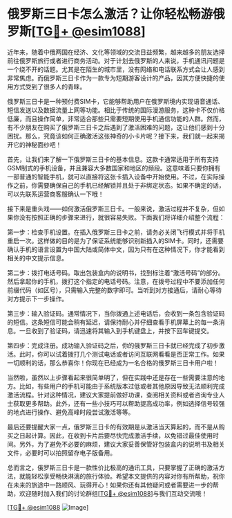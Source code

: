 # 俄罗斯三日卡怎么激活？让你轻松畅游俄罗斯[[TG💪+ @esim1088](https://t.me/s/esim1088)]

近年来，随着中俄两国在经济、文化等领域的交流日益频繁，越来越多的朋友选择前往俄罗斯旅行或者进行商务活动。对于计划去俄罗斯的人来说，手机通讯问题是一个绕不开的话题。尤其是在陌生的城市里，没有网络和电话联系方式会让人感到非常焦虑。而俄罗斯三日卡作为一款专为短期游客设计的产品，因其方便快捷的使用方式受到了很多人的青睐。

俄罗斯三日卡是一种预付费SIM卡，它能够帮助用户在俄罗斯境内实现语音通话、短信发送以及数据流量上网等功能。相比于传统的国际漫游服务，这种卡不仅价格低廉，而且操作简单，非常适合那些只需要短期使用手机通信功能的人群。然而，有不少朋友在购买了俄罗斯三日卡之后遇到了激活困难的问题，这让他们感到十分困扰。那么，究竟该如何正确激活这张神奇的小卡片呢？接下来，我们就一起来揭开它的神秘面纱吧！

首先，让我们来了解一下俄罗斯三日卡的基本信息。这款卡通常适用于所有支持GSM制式的手机设备，并且兼容大多数国家和地区的频段。这意味着只要你拥有一部普通的智能手机，就可以直接将这张卡插入设备中开始使用。不过，在实际操作之前，你需要确保自己的手机已经解锁并且处于非绑定状态。如果不确定的话，可以先联系运营商客服确认一下哦！

接下来是重头戏——如何激活俄罗斯三日卡。一般来说，激活过程并不复杂，但如果你没有按照正确的步骤来进行，就很容易失败。下面我们将详细介绍整个流程：

第一步：检查手机设置。在插入俄罗斯三日卡之前，请务必关闭飞行模式并将手机重启一次。这样做的目的是为了保证系统能够识别新插入的SIM卡。同时，还需要确认手机的语言设置为中国大陆或简体中文，因为只有在这种情况下，你才能看到相关的中文提示信息。

第二步：拨打电话号码。取出包装盒内的说明书，找到标注着“激活号码”的部分。然后拿起你的手机，拨打这个指定的电话号码。注意，在拨号过程中不要添加任何前缀代码（如区号），只需输入完整的数字即可。当听到对方接通后，请耐心等待对方提示下一步操作。

第三步：输入验证码。通常情况下，当你拨通上述电话后，会收到一条包含验证码的短信。这条短信可能会稍有延迟，请保持耐心并仔细查看手机屏幕上的每一条消息。一旦收到了验证码，请迅速将其输入到手机键盘上，并按下回车键提交。

第四步：完成注册。成功输入验证码之后，你的俄罗斯三日卡就已经完成了初步激活。此时，你可以试着拨打几个测试电话或者访问互联网看看是否正常工作。如果一切顺利的话，那么恭喜你！你现在已经成为一名合格的俄罗斯三日卡用户啦！

当然啦，虽然以上步骤看起来很简单明了，但在实践中还是存在一些需要注意的地方。比如，有些用户的手机可能由于系统版本过低或者其他原因导致无法顺利完成激活流程。针对这种情况，建议大家提前做好功课，查阅相关资料或者咨询专业人士获取更多帮助。此外，还有一些小技巧可以帮助提高成功率，例如选择信号较强的地点进行操作、避免高峰时段尝试激活等等。

最后还要提醒大家一点，俄罗斯三日卡的有效期是从激活当天算起的，而不是从购买之日起计算。因此，在收到卡片后要尽快完成激活手续，以免错过最佳使用时间。另外，为了避免不必要的麻烦，建议大家妥善保管好包装盒内的说明书及相关文件，必要时可以拍照留存电子版备用。

总而言之，俄罗斯三日卡是一款性价比极高的通讯工具，只要掌握了正确的激活方法，就能轻松享受畅快淋漓的旅行体验。希望本文提供的内容对你有所帮助，祝你在未来的旅途中一路顺风、玩得开心！如果你还有其他疑问或者需要进一步的帮助，欢迎随时加入我们的讨论群组[[TG💪+ @esim1088](https://t.me/s/esim1088)]与我们互动交流哦！

[[TG💪+ @esim1088](https://t.me/s/esim1088) ![Image](https://i.postimg.cc/4NQfJmqS/Snipaste-2025-05-13-00-14-12.png)]
